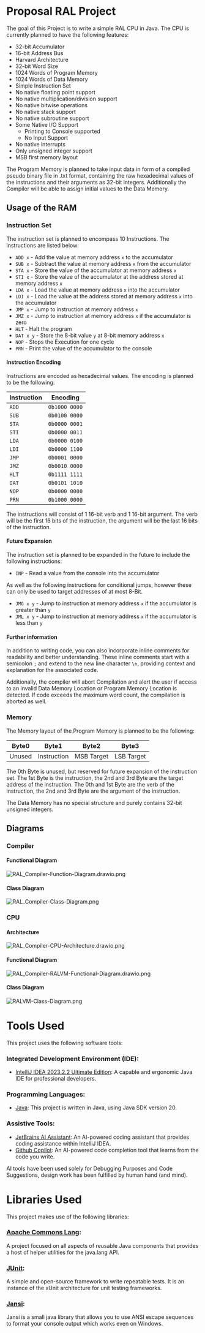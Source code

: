 # Proposal RAL Project

The goal of this Project is to write a simple RAL CPU in Java. The CPU is currently planned to have the following features:

- 32-bit Accumulator
- 16-bit Address Bus
- Harvard Architecture
- 32-bit Word Size
- 1024 Words of Program Memory
- 1024 Words of Data Memory
- Simple Instruction Set
- No native floating point support
- No native multiplication/division support
- No native bitwise operations
- No native stack support
- No native subroutine support
- Some Native I/O Support
  - Printing to Console supported
  - No Input Support
- No native interrupts
- Only unsigned integer support
- MSB first memory layout

The Program Memory is planned to take input data in form of a compiled pseudo binary file
in .txt format, containing the raw hexadecimal values of the instructions and their arguments as
32-bit integers.
Additionally the Compiler will be able to assign initial values to the Data Memory.

## Usage of the RAM

### Instruction Set

The instruction set is planned to encompass 10 Instructions. The instructions are listed below:
- `ADD x` - Add the value at memory address `x` to the accumulator
- `SUB x` - Subtract the value at memory address `x` from the accumulator
- `STA x` - Store the value of the accumulator at memory address `x`
- `STI x` - Store the value of the accumulator at the address stored at memory address `x`
- `LDA x` - Load the value at memory address `x` into the accumulator
- `LDI x` - Load the value at the address stored at memory address `x` into the accumulator
- `JMP x` - Jump to instruction at memory address `x`
- `JMZ x` - Jump to instruction at memory address `x` if the accumulator is zero
- `HLT`   - Halt the program
- `DAT x y` - Store the 8-bit value `y` at 8-bit memory address `x`
- `NOP` - Stops the Execution for one cycle
- `PRN` - Print the value of the accumulator to the console

#### Instruction Encoding

Instructions are encoded as hexadecimal values. The encoding is planned to be the following:

| Instruction | Encoding      |
|-------------|---------------|
| `ADD`       | `0b1000 0000` |
| `SUB`       | `0b0100 0000` |
| `STA`       | `0b0000 0001` |
| `STI`       | `0b0000 0011` |
| `LDA`       | `0b0000 0100` |
| `LDI`       | `0b0000 1100` |
| `JMP`       | `0b0001 0000` |
| `JMZ`       | `0b0010 0000` |
| `HLT`       | `0b1111 1111` |
| `DAT`       | `0b0101 1010` |
| `NOP`       | `0b0000 0000` |
| `PRN`       | `0b1000 0000` |

The instructions will consist of 1 16-bit verb and 1 16-bit argument. The verb will be the first 16 bits of the instruction, the argument will be the last 16 bits of the instruction.

#### Future Expansion

The instruction set is planned to be expanded in the future to include the following instructions:
- `INP` - Read a value from the console into the accumulator

As well as the following instructions for conditional jumps, however these can only be used to target addresses of at most 8-Bit.
- `JMG x y` - Jump to instruction at memory address `x` if the accumulator is greater than `y`
- `JML x y` - Jump to instruction at memory address `x` if the accumulator is less than `y`

#### Further information

In addition to writing code, you can also incorporate inline comments for readability 
and better understanding. 
These inline comments start with a semicolon `;` and extend to the new line character `\n`, 
providing context and explanation for the associated code.

Additionally, the compiler will abort Compilation and alert the user if access to an invalid Data Memory Location or
Program Memory Location is detected. If code exceeds the maximum word count, the compilation is aborted as well.

### Memory

The Memory layout of the Program Memory is planned to be the following:

|  Byte0 | Byte1       | Byte2      | Byte3      |
|:------:|-------------|------------|------------|
| Unused | Instruction | MSB Target | LSB Target |

The 0th Byte is unused, but reserved for future expansion of the instruction set. The 1st Byte is the instruction, the 2nd and 3rd Byte are the target address of the instruction.
The 0th and 1st Byte are the verb of the instruction, the 2nd and 3rd Byte are the argument of the instruction.

The Data Memory has no special structure and purely contains 32-bit unsigned integers.

## Diagrams

### Compiler

#### Functional Diagram

![RAL_Compiler-Function-Diagram.drawio.png](mdRessources/img/RAL_Compiler-Function-Diagram.drawio.png)

#### Class Diagram

![RAL_Compiler-Class-Diagram.png](mdRessources/img/RALCompilerClassDiagram.png)

### CPU

#### Architecture

![RAL_Compiler-CPU-Architecture.drawio.png](mdRessources/img/RAL_Compiler-CPU-Architecture.drawio.png)

#### Functional Diagram

![RAL_Compiler-RALVM-Functional-Diagram.drawio.png](mdRessources/img/RAL_Compiler-RALVM-Functional-Diagram.drawio.png)

#### Class Diagram

![RALVM-Class-Diagram.png](mdRessources/img/RALVM-Class-Diagram.png)

# Tools Used

This project uses the following software tools:

### Integrated Development Environment (IDE):

- [IntelliJ IDEA 2023.2.2 Ultimate Edition](https://www.jetbrains.com/idea/download/): A capable and ergonomic Java IDE for professional developers.

### Programming Languages:

- [Java](https://www.oracle.com/java/technologies/javase-jdk20-downloads.html): This project is written in Java, using Java SDK version 20.

### Assistive Tools:

- [JetBrains AI Assistant](https://www.jetbrains.com/lp/ai-assistant/): An AI-powered coding assistant that provides coding assistance within IntelliJ IDEA.
- [Github Copilot](https://copilot.github.com/): An AI-powered code completion tool that learns from the code you write.

AI tools have been used solely for Debugging Purposes and Code Suggestions, design work has been fulfilled by human hand (and mind). 

# Libraries Used

This project makes use of the following libraries:

### [Apache Commons Lang](https://commons.apache.org/proper/commons-lang/):
A project focused on all aspects of reusable Java components that provides a host of helper utilities for the java.lang API.

### [JUnit](https://junit.org/junit5/):
A simple and open-source framework to write repeatable tests. It is an instance of the xUnit architecture for unit testing frameworks.

### [Jansi](https://jansi.fusesource.org/):
Jansi is a small java library that allows you to use ANSI escape sequences to format your console output which works even on Windows.